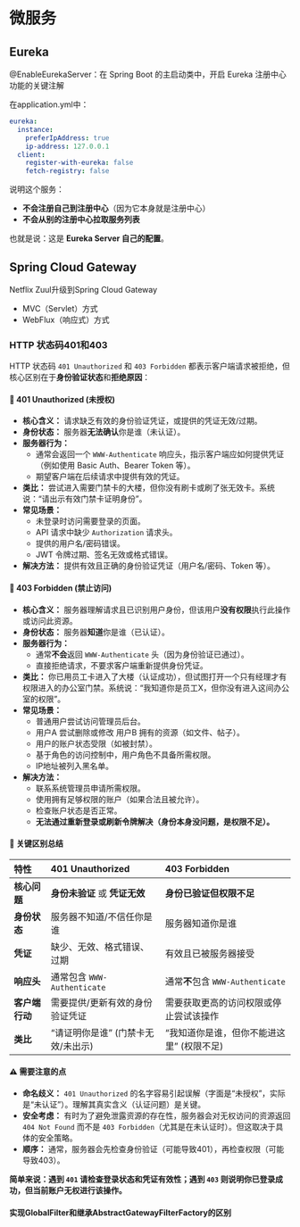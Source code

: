 # 微服务

## Eureka

@EnableEurekaServer：在 Spring Boot 的主启动类中，开启 Eureka 注册中心功能的关键注解

在application.yml中：

```yaml
eureka:
  instance:
    preferIpAddress: true
    ip-address: 127.0.0.1
  client:
    register-with-eureka: false
    fetch-registry: false
```

说明这个服务：

- **不会注册自己到注册中心**（因为它本身就是注册中心）
- **不会从别的注册中心拉取服务列表**

也就是说：这是 **Eureka Server 自己的配置**。

## Spring Cloud Gateway

Netflix Zuul升级到Spring Cloud Gateway

- MVC（Servlet）方式
- WebFlux（响应式）方式

### HTTP 状态码401和403

HTTP 状态码 `401 Unauthorized` 和 `403 Forbidden` 都表示客户端请求被拒绝，但核心区别在于**身份验证状态**和**拒绝原因**：

#### 🔐 401 Unauthorized (未授权)
*   **核心含义：** 请求缺乏有效的身份验证凭证，或提供的凭证无效/过期。
*   **身份状态：** 服务器**无法确认**你是谁（未认证）。
*   **服务器行为：**
    *   通常会返回一个 `WWW-Authenticate` 响应头，指示客户端应如何提供凭证（例如使用 Basic Auth、Bearer Token 等）。
    *   期望客户端在后续请求中提供有效的凭证。
*   **类比：** 尝试进入需要门禁卡的大楼，但你没有刷卡或刷了张无效卡。系统说：“请出示有效门禁卡证明身份”。
*   **常见场景：**
    *   未登录时访问需要登录的页面。
    *   API 请求中缺少 `Authorization` 请求头。
    *   提供的用户名/密码错误。
    *   JWT 令牌过期、签名无效或格式错误。
*   **解决方法：** 提供有效且正确的身份验证凭证（用户名/密码、Token 等）。

#### 🚫 403 Forbidden (禁止访问)
*   **核心含义：** 服务器理解请求且已识别用户身份，但该用户**没有权限**执行此操作或访问此资源。
*   **身份状态：** 服务器**知道**你是谁（已认证）。
*   **服务器行为：**
    *   通常**不会**返回 `WWW-Authenticate` 头（因为身份验证已通过）。
    *   直接拒绝请求，不要求客户端重新提供身份凭证。
*   **类比：** 你已用员工卡进入了大楼（认证成功），但试图打开一个只有经理才有权限进入的办公室门禁。系统说：“我知道你是员工X，但你没有进入这间办公室的权限”。
*   **常见场景：**
    *   普通用户尝试访问管理员后台。
    *   用户A 尝试删除或修改 用户B 拥有的资源（如文件、帖子）。
    *   用户的账户状态受限（如被封禁）。
    *   基于角色的访问控制中，用户角色不具备所需权限。
    *   IP地址被列入黑名单。
*   **解决方法：**
    *   联系系统管理员申请所需权限。
    *   使用拥有足够权限的账户（如果合法且被允许）。
    *   检查账户状态是否正常。
    *   **无法通过重新登录或刷新令牌解决（身份本身没问题，是权限不足）。**

#### 📌 关键区别总结

| 特性           | 401 Unauthorized                   | 403 Forbidden                             |
| :------------- | :--------------------------------- | :---------------------------------------- |
| **核心问题**   | **身份未验证** 或 **凭证无效**     | **身份已验证但权限不足**                  |
| **身份状态**   | 服务器不知道/不信任你是谁          | 服务器知道你是谁                          |
| **凭证**       | 缺少、无效、格式错误、过期         | 有效且已被服务器接受                      |
| **响应头**     | 通常包含 `WWW-Authenticate`        | 通常**不**包含 `WWW-Authenticate`         |
| **客户端行动** | 需要提供/更新有效的身份验证凭证    | 需要获取更高的访问权限或停止尝试该操作    |
| **类比**       | “请证明你是谁” (门禁卡无效/未出示) | “我知道你是谁，但你不能进这里” (权限不足) |

#### ⚠️ 需要注意的点

*   **命名歧义：** `401 Unauthorized` 的名字容易引起误解（字面是“未授权”，实际是“未认证”）。理解其真实含义（认证问题）是关键。
*   **安全考虑：** 有时为了避免泄露资源的存在性，服务器会对无权访问的资源返回 `404 Not Found` 而不是 `403 Forbidden`（尤其是在未认证时）。但这取决于具体的安全策略。
*   **顺序：** 通常，服务器会先检查身份验证（可能导致401），再检查权限（可能导致403）。

**简单来说：遇到 `401` 请检查登录状态和凭证有效性；遇到 `403` 则说明你已登录成功，但当前账户无权进行该操作。**

#### 实现GlobalFilter和继承AbstractGatewayFilterFactory的区别